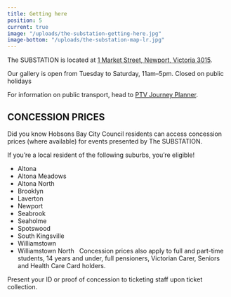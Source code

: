```yaml
---
title: Getting here
position: 5
current: true
image: "/uploads/the-substation-getting-here.jpg"
image-bottom: "/uploads/the-substation-map-lr.jpg"
---
```


The SUBSTATION is located at [1 Market Street, Newport, Victoria 3015](https://goo.gl/maps/WG1MkodsgHP2).

Our gallery is open from Tuesday to Saturday, 11am–5pm.
Closed on public holidays 

For information on public transport, head to [PTV Journey Planner](http://ptv.vic.gov.au/journey#jpsearch%5Baction%5D=showPlanner).

## CONCESSION PRICES

Did you know Hobsons Bay City Council residents can access concession prices (where available) for events presented by The SUBSTATION.    

If you’re a local resident of the following suburbs, you’re eligible!

* Altona
* Altona Meadows
* Altona North
* Brooklyn
* Laverton
* Newport
* Seabrook
* Seaholme
* Spotswood
* South Kingsville
* Williamstown
* Williamstown North
 
Concession prices also apply to full and part-time students, 14 years and under, full pensioners, Victorian Carer, Seniors and Health Care Card holders.  

Present your ID or proof of concession to ticketing staff upon ticket collection.



